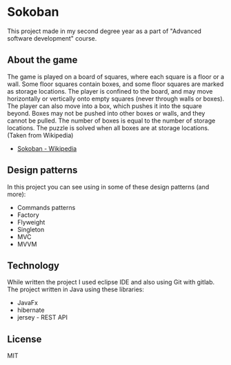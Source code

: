 # Sokoban
This project made in my second degree year as a part of "Advanced software development" course.

## About the game
The game is played on a board of squares, where each square is a floor or a wall. Some floor squares contain boxes, and some floor squares are marked as storage locations.
The player is confined to the board, and may move horizontally or vertically onto empty squares (never through walls or boxes). The player can also move into a box, which pushes it into the square beyond. Boxes may not be pushed into other boxes or walls, and they cannot be pulled. The number of boxes is equal to the number of storage locations. The puzzle is solved when all boxes are at storage locations. (Taken from Wikipedia)
 - [Sokoban - Wikipedia](https://en.wikipedia.org/wiki/Sokoban)

## Design patterns

In this project you can see using in some of these design patterns (and more):

- Commands patterns
- Factory
- Flyweight
- Singleton
- MVC
- MVVM

## Technology

While written the project I used eclipse IDE and also using Git with gitlab.
The project written in Java using these libraries:

* JavaFx
* hibernate
* jersey - REST API

License
----

MIT
